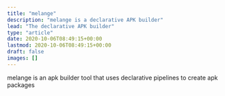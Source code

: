```yaml
---
title: "melange"
description: "melange is a declarative APK builder"
lead: "The declarative APK builder"
type: "article"
date: 2020-10-06T08:49:15+00:00
lastmod: 2020-10-06T08:49:15+00:00
draft: false
images: []
---
```


melange is an apk builder tool that uses declarative pipelines to create apk packages